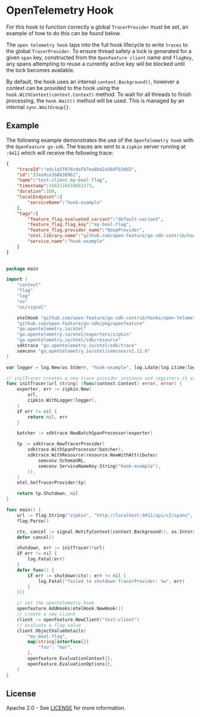 # OpenTelemetry Hook

For this hook to function correctly a global `TracerProvider` must be set, an example of how to do this can be found below.

The `open telemetry hook` taps into the full hook lifecycle to write `traces` to the global `TracerProvider`.
To ensure thread safety a lock is generated for a given `span` key, constructed from the `OpenFeature client` name and `flagKey`, any 
spans attempting to reuse a currently active key will be blocked until the lock becomes available.

By default, the hook uses an internal `context.Background()`, however a context can be provided to the hook using the 
`hook.WithContext(context.Context)` method.
To wait for all threads to finish processing, the `hook.Wait()` method will be used. This is managed by an internal `sync.WaitGroup{}`.
## Example
The following example demonstrates the use of the `OpenTelemetry hook` with the `OpenFeature go-sdk`. The traces are sent to a `zipkin` server running at `:9411` which will receive the following trace:
```json
{
    "traceId":"edc1a5f076c0afb7ea8bd2a56dfb3dd3",
    "id":"37ea9ce3b8638962",
    "name":"test-client.my-bool-flag",
    "timestamp":1662116610661173,
    "duration":100,
    "localEndpoint":{
        "serviceName":"hook-example"
    },
    "tags":{
        "feature_flag.evaluated_variant":"default-variant",
        "feature_flag.flag_key":"my-bool-flag",
        "feature_flag.provider_name":"NoopProvider",
        "otel.library.name":"github.com/open-feature/go-sdk-contrib/hooks/opentelemetry",
        "service.name":"hook-example"
    }
}
            
```

```go
package main

import (
	"context"
	"flag"
	"log"
	"os"
	"os/signal"

	otelHook "github.com/open-feature/go-sdk-contrib/hooks/open-telemetry/pkg"
	"github.com/open-feature/go-sdk/pkg/openfeature"
	"go.opentelemetry.io/otel"
	"go.opentelemetry.io/otel/exporters/zipkin"
	"go.opentelemetry.io/otel/sdk/resource"
	sdktrace "go.opentelemetry.io/otel/sdk/trace"
	semconv "go.opentelemetry.io/otel/semconv/v1.12.0"
)

var logger = log.New(os.Stderr, "hook-example", log.Ldate|log.Ltime|log.Llongfile)

// initTracer creates a new trace provider instance and registers it as global trace provider.
func initTracer(url string) (func(context.Context) error, error) {
	exporter, err := zipkin.New(
		url,
		zipkin.WithLogger(logger),
	)
	if err != nil {
		return nil, err
	}

	batcher := sdktrace.NewBatchSpanProcessor(exporter)

	tp := sdktrace.NewTracerProvider(
		sdktrace.WithSpanProcessor(batcher),
		sdktrace.WithResource(resource.NewWithAttributes(
			semconv.SchemaURL,
			semconv.ServiceNameKey.String("hook-example"),
		)),
	)
	otel.SetTracerProvider(tp)

	return tp.Shutdown, nil
}

func main() {
	url := flag.String("zipkin", "http://localhost:9411/api/v2/spans", "zipkin url")
	flag.Parse()

	ctx, cancel := signal.NotifyContext(context.Background(), os.Interrupt)
	defer cancel()

	shutdown, err := initTracer(*url)
	if err != nil {
		log.Fatal(err)
	}
	defer func() {
		if err := shutdown(ctx); err != nil {
			log.Fatal("failed to shutdown TracerProvider: %w", err)
		}
	}()

	// set the opentelemetry hook
	openfeature.AddHooks(otelHook.NewHook())
	// create a new client
	client := openfeature.NewClient("test-client")
	// evaluate a flag value
    client.ObjectValueDetails(
		"my-bool-flag",
		map[string]interface{}{
			"foo": "bar",
		},
		openfeature.EvaluationContext{},
		openfeature.EvaluationOptions{},
	)
}

```

## License

Apache 2.0 - See [LICENSE](./../../LICENSE) for more information.
